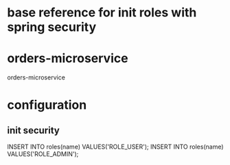 # base reference for init roles with spring security

# orders-microservice
orders-microservice

# configuration
## init security

INSERT INTO roles(name) VALUES('ROLE_USER');
INSERT INTO roles(name) VALUES('ROLE_ADMIN');
